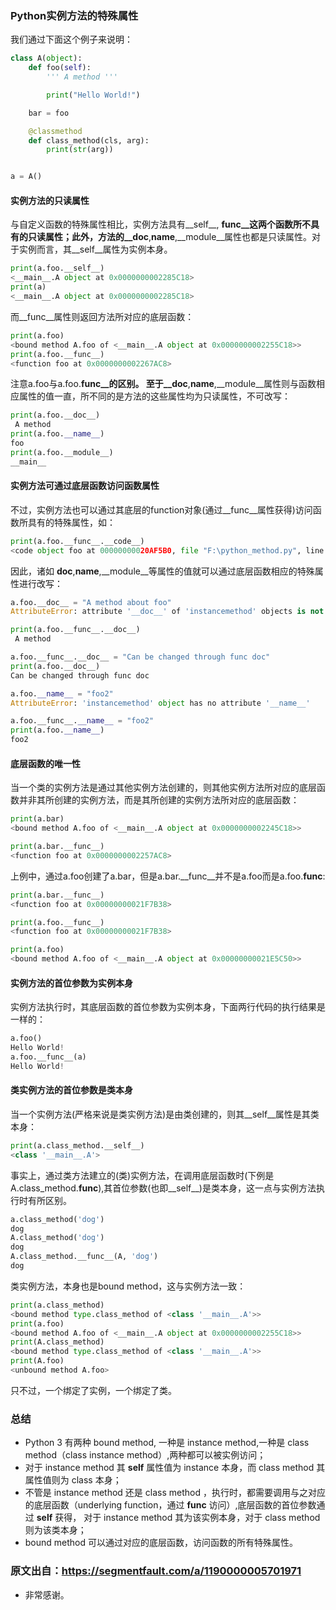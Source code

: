### Python实例方法的特殊属性
我们通过下面这个例子来说明：
```python
class A(object):
    def foo(self):
        ''' A method '''

        print("Hello World!")

    bar = foo

    @classmethod
    def class_method(cls, arg):
        print(str(arg))


a = A()
```

#### 实例方法的只读属性
与自定义函数的特殊属性相比，实例方法具有__self__, __func__这两个函数所不具有的只读属性；此外，方法的__doc__,__name__,__module__属性也都是只读属性。对于实例而言，其__self__属性为实例本身。
```python
print(a.foo.__self__)
<__main__.A object at 0x0000000002285C18>
print(a)
<__main__.A object at 0x0000000002285C18>
```
而__func__属性则返回方法所对应的底层函数：
```python
print(a.foo)
<bound method A.foo of <__main__.A object at 0x0000000002255C18>>
print(a.foo.__func__)
<function foo at 0x0000000002267AC8>
```
注意a.foo与a.foo.__func__的区别。
至于__doc__,__name__,__module__属性则与函数相应属性的值一直，所不同的是方法的这些属性均为只读属性，不可改写：
```python
print(a.foo.__doc__)
 A method 
print(a.foo.__name__)
foo
print(a.foo.__module__)
__main__
```

#### 实例方法可通过底层函数访问函数属性
不过，实例方法也可以通过其底层的function对象(通过__func__属性获得)访问函数所具有的特殊属性，如：
```python
print(a.foo.__func__.__code__)
<code object foo at 00000000020AF5B0, file "F:\python_method.py", line 12>
```
因此，诸如 __doc__,__name__,__module__等属性的值就可以通过底层函数相应的特殊属性进行改写：
```python
a.foo.__doc__ = "A method about foo"
AttributeError: attribute '__doc__' of 'instancemethod' objects is not writable

print(a.foo.__func__.__doc__)
 A method 

a.foo.__func__.__doc__ = "Can be changed through func doc"
print(a.foo.__doc__)
Can be changed through func doc

a.foo.__name__ = "foo2"
AttributeError: 'instancemethod' object has no attribute '__name__'

a.foo.__func__.__name__ = "foo2"
print(a.foo.__name__)
foo2
```

#### 底层函数的唯一性
当一个类的实例方法是通过其他实例方法创建的，则其他实例方法所对应的底层函数并非其所创建的实例方法，而是其所创建的实例方法所对应的底层函数：
```python
print(a.bar)
<bound method A.foo of <__main__.A object at 0x0000000002245C18>>

print(a.bar.__func__)
<function foo at 0x0000000002257AC8>
```
上例中，通过a.foo创建了a.bar，但是a.bar.__func__并不是a.foo而是a.foo.__func__:
```python
print(a.bar.__func__)
<function foo at 0x00000000021F7B38>

print(a.foo.__func__)
<function foo at 0x00000000021F7B38>

print(a.foo)
<bound method A.foo of <__main__.A object at 0x00000000021E5C50>>
```

#### 实例方法的首位参数为实例本身
实例方法执行时，其底层函数的首位参数为实例本身，下面两行代码的执行结果是一样的：
```python
a.foo()
Hello World!
a.foo.__func__(a)
Hello World!
```

#### 类实例方法的首位参数是类本身
当一个实例方法(严格来说是类实例方法)是由类创建的，则其__self__属性是其类本身：
```python
print(a.class_method.__self__)
<class '__main__.A'>
```
事实上，通过类方法建立的(类)实例方法，在调用底层函数时(下例是A.class_method.__func__),其首位参数(也即__self__)是类本身，这一点与实例方法执行时有所区别。
```python
a.class_method('dog')
dog
A.class_method('dog')
dog
A.class_method.__func__(A, 'dog')
dog
```
类实例方法，本身也是bound method，这与实例方法一致：
```python
print(a.class_method)
<bound method type.class_method of <class '__main__.A'>>
print(a.foo)
<bound method A.foo of <__main__.A object at 0x0000000002255C18>>
print(A.class_method)
<bound method type.class_method of <class '__main__.A'>>
print(A.foo)
<unbound method A.foo>
```
只不过，一个绑定了实例，一个绑定了类。

### 总结
- Python 3 有两种 bound method, 一种是 instance method,一种是 class method（class instance method）,两种都可以被实例访问；
- 对于 instance method 其 __self__ 属性值为 instance 本身，而 class method 其属性值则为 class 本身；
- 不管是 instance method 还是 class method ，执行时，都需要调用与之对应的底层函数（underlying function，通过 __func__ 访问）,底层函数的首位参数通过 __self__ 获得， 对于 instance method 其为该实例本身，对于 class method 则为该类本身；
- bound method 可以通过对应的底层函数，访问函数的所有特殊属性。

### 原文出自：https://segmentfault.com/a/1190000005701971
- 非常感谢。
